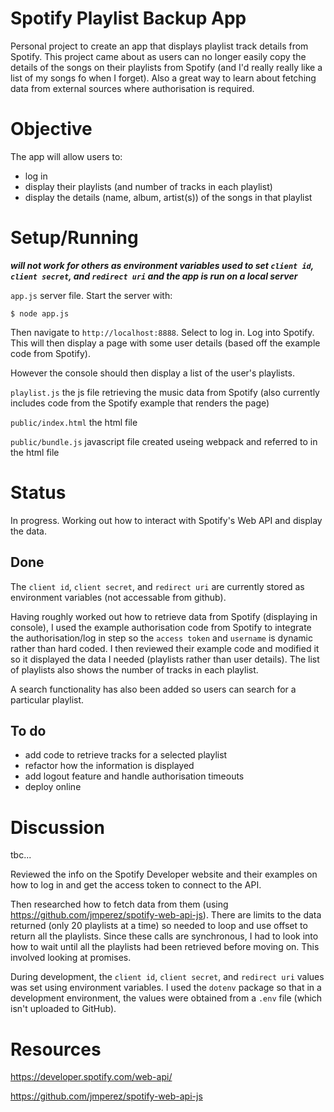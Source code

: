 # Spotify Playlist Backup App
Personal project to create an app that displays playlist track details from Spotify. This project came about as users can no longer easily copy the details of the songs on their playlists from Spotify (and I'd really really like a list of my songs fo when I forget). Also a great way to learn about fetching data from external sources where authorisation is required.

# Objective

The app will allow users to: 
* log in
* display their playlists (and number of tracks in each playlist)
* display the details (name, album, artist(s)) of the songs in that playlist

# Setup/Running

***will not work for others as environment variables used to set `client id`, `client secret`, and `redirect uri` and the app is run on a local server***


`app.js` server file. Start the server with:

```
$ node app.js
```

Then navigate to `http://localhost:8888`. Select to log in. Log into Spotify. This will then display a page with some user details (based off the example code from Spotify).

However the console should then display a list of the user's playlists.

`playlist.js` the js file retrieving the music data from Spotify (also currently includes code from the Spotify example that renders the page) 

`public/index.html` the html file

`public/bundle.js` javascript file created useing webpack and referred to in the html file


# Status

In progress. Working out how to interact with Spotify's Web API and display the data.

## Done

The `client id`, `client secret`, and `redirect uri` are currently stored as environment variables (not accessable from github).

Having roughly worked out how to retrieve data from Spotify (displaying in console), I used the example authorisation code from Spotify to integrate the authorisation/log in step so the `access token` and `username` is dynamic rather than hard coded. I then reviewed their example code and modified it so it displayed the data I needed (playlists rather than user details). The list of playlists also shows the number of tracks in each playlist.

A search functionality has also been added so users can search for a particular playlist.

## To do

* add code to retrieve tracks for a selected playlist
* refactor how the information is displayed
* add logout feature and handle authorisation timeouts
* deploy online

# Discussion

tbc...

Reviewed the info on the Spotify Developer website and their examples on how to log in and get the access token to connect to the API.

Then researched how to fetch data from them (using https://github.com/jmperez/spotify-web-api-js). There are limits to the data returned (only 20 playlists at a time) so needed to loop and use offset to return all the playlists. Since these calls are synchronous, I had to look into how to wait until all the playlists had been retrieved before moving on. This involved looking at promises.

During development, the `client id`, `client secret`, and `redirect uri` values was set using environment variables. I used the `dotenv` package so that in a development environment, the values were obtained from a `.env` file (which isn't uploaded to GitHub).


# Resources
https://developer.spotify.com/web-api/

https://github.com/jmperez/spotify-web-api-js